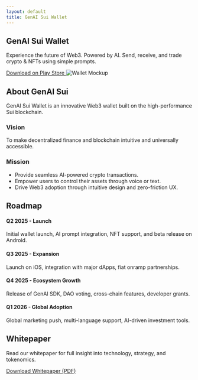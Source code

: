 ```yaml
---
layout: default
title: GenAI Sui Wallet
---
```


<!-- Hero -->
<section id="home" class="flex flex-col items-center justify-center min-h-screen text-center px-4">
  <h1 class="text-4xl md:text-6xl font-bold mb-4">GenAI Sui Wallet</h1>
  <p class="text-lg md:text-xl max-w-xl mb-6">
    Experience the future of Web3. Powered by AI. Send, receive, and trade crypto & NFTs using simple prompts.
  </p>
  <a href="#" class="bg-blue-500 hover:bg-blue-600 text-white font-semibold py-3 px-6 rounded-lg shadow">
    Download on Play Store
  </a>
  <img src="/assets/mockup.png" alt="Wallet Mockup" class="mt-12 w-80 md:w-96 mx-auto">
</section>

<!-- About -->
<section id="about" class="bg-gray-800 py-16 px-6">
  <div class="max-w-5xl mx-auto text-center">
    <h2 class="text-3xl font-bold mb-6">About GenAI Sui</h2>
    <p class="mb-4">GenAI Sui Wallet is an innovative Web3 wallet built on the high-performance Sui blockchain.</p>
    <h3 class="text-xl font-semibold mt-6">Vision</h3>
    <p class="mb-4">To make decentralized finance and blockchain intuitive and universally accessible.</p>
    <h3 class="text-xl font-semibold mt-6">Mission</h3>
    <ul class="list-disc list-inside text-left max-w-3xl mx-auto">
      <li>Provide seamless AI-powered crypto transactions.</li>
      <li>Empower users to control their assets through voice or text.</li>
      <li>Drive Web3 adoption through intuitive design and zero-friction UX.</li>
    </ul>
  </div>
</section>

<!-- Roadmap -->
<section id="roadmap" class="bg-gray-900 py-16 px-6">
  <div class="max-w-5xl mx-auto text-center">
    <h2 class="text-3xl font-bold mb-6">Roadmap</h2>
    <div class="space-y-6 text-left">
      <div>
        <h4 class="text-xl font-semibold">Q2 2025 - Launch</h4>
        <p>Initial wallet launch, AI prompt integration, NFT support, and beta release on Android.</p>
      </div>
      <div>
        <h4 class="text-xl font-semibold">Q3 2025 - Expansion</h4>
        <p>Launch on iOS, integration with major dApps, fiat onramp partnerships.</p>
      </div>
      <div>
        <h4 class="text-xl font-semibold">Q4 2025 - Ecosystem Growth</h4>
        <p>Release of GenAI SDK, DAO voting, cross-chain features, developer grants.</p>
      </div>
      <div>
        <h4 class="text-xl font-semibold">Q1 2026 - Global Adoption</h4>
        <p>Global marketing push, multi-language support, AI-driven investment tools.</p>
      </div>
    </div>
  </div>
</section>

<!-- Whitepaper -->
<section id="whitepaper" class="bg-gray-800 py-16 px-6">
  <div class="max-w-5xl mx-auto text-center">
    <h2 class="text-3xl font-bold mb-6">Whitepaper</h2>
    <p class="mb-6">Read our whitepaper for full insight into technology, strategy, and tokenomics.</p>
    <a href="/whitepaper.pdf" target="_blank" class="text-blue-400 hover:underline">Download Whitepaper (PDF)</a>
  </div>
</section>
